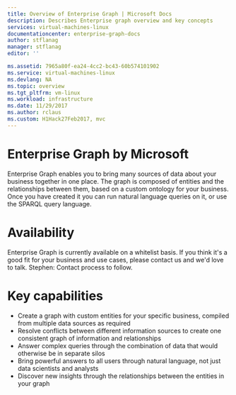 ```yaml
---
title: Overview of Enterprise Graph | Microsoft Docs
description: Describes Enterprise graph overview and key concepts
services: virtual-machines-linux
documentationcenter: enterprise-graph-docs
author: stflanag
manager: stflanag
editor: ''

ms.assetid: 7965a80f-ea24-4cc2-bc43-60b574101902
ms.service: virtual-machines-linux
ms.devlang: NA
ms.topic: overview
ms.tgt_pltfrm: vm-linux
ms.workload: infrastructure
ms.date: 11/29/2017
ms.author: rclaus
ms.custom: H1Hack27Feb2017, mvc
---
```


# Enterprise Graph by Microsoft

Enterprise Graph enables you to bring many sources of data about your business together in one place. The graph is composed of entities and the relationships between them, based on a custom ontology for your business. Once you have created it you can run natural language queries on it, or use the SPARQL query language.

# Availability

Enterprise Graph is currently available on a whitelist basis. If you think it's a good fit for your business and use cases, please contact us and we'd love to talk. Stephen: Contact process to follow.

# Key capabilities

* Create a graph with custom entities for your specific business, compiled from multiple data sources as required
* Resolve conflicts between different information sources to create one consistent graph of information and relationships
* Answer complex queries through the combination of data that would otherwise be in separate silos
* Bring powerful answers to all users through natural language, not just data scientists and analysts
* Discover new insights through the relationships between the entities in your graph